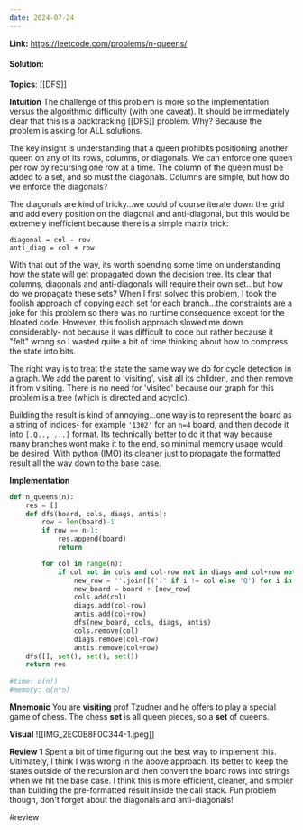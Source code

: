 ```yaml
---
date: 2024-07-24
---
```

**Link:** https://leetcode.com/problems/n-queens/
#### Solution:

**Topics**: [[DFS]]

**Intuition**
The challenge of this problem is more so the implementation versus the algorithmic difficulty (with one caveat). It should be immediately clear that this is a backtracking [[DFS]] problem. Why? Because the problem is asking for ALL solutions. 

The key insight is understanding that a queen prohibits positioning another queen on any of its rows, columns, or diagonals. We can enforce one queen per row by recursing one row at a time. The column of the queen must be added to a set, and so must the diagonals. Columns are simple, but how do we enforce the diagonals?

The diagonals are kind of tricky...we could of course iterate down the grid and add every position on the diagonal and anti-diagonal, but this would be extremely inefficient because there is a simple matrix trick:

```
diagonal = col - row
anti_diag = col + row

```

With that out of the way, its worth spending some time on understanding how the state will get propagated down the decision tree. Its clear that columns, diagonals and anti-diagonals will require their own set...but how do we propagate these sets? When I first solved this problem, I took the foolish approach of copying each set for each branch...the constraints are a joke for this problem so there was no runtime consequence except for the bloated code. However, this foolish approach slowed me down considerably- not because it was difficult to code but rather because it "felt" wrong so I wasted quite a bit of time thinking about how to compress the state into bits.

The right way is to treat the state the same way we do for cycle detection in a graph. We add the parent to 'visiting', visit all its children, and then remove it from visiting. There is no need for 'visited' because our graph for this problem is a tree (which is directed and acyclic). 

Building the result is kind of annoying...one way is to represent the board as a string of indices- for example `'1302'` for an `n=4` board, and then decode it into `[.Q.., ...]` format. Its technically better to do it that way because many branches wont make it to the end, so minimal memory usage would be desired. With python (IMO) its cleaner just to propagate the formatted result all the way down to the base case.

**Implementation**
```python
def n_queens(n):
	res = []
	def dfs(board, cols, diags, antis):
		row = len(board)-1
		if row == n-1:
			res.append(board)
			return

		for col in range(n):			
			if col not in cols and col-row not in diags and col+row not in antis:
				new_row = ''.join([('.' if i != col else 'Q') for i in range(n)])
				new_board = board + [new_row]
				cols.add(col)
				diags.add(col-row)
				antis.add(col+row)
				dfs(new_board, cols, diags, antis)
				cols.remove(col)
				diags.remove(col-row)
				antis.remove(col+row)
	dfs([], set(), set(), set())
	return res
	
#time: o(n!)
#memory: o(n*n)
```

**Mnemonic**
You are **visiting** prof Tzudner and he offers to play a special game of chess. The chess **set** is all queen pieces, so a **set** of queens. 

**Visual** 
![[IMG_2EC0B8F0C344-1.jpeg]]

**Review 1**
Spent a bit of time figuring out the best way to implement this. Ultimately, I think I was wrong in the above approach. Its better to keep the states outside of the recursion and then convert the board rows into strings when we hit the base case. I think this is more efficient, cleaner, and simpler than building the pre-formatted result inside the call stack. Fun problem though, don't forget about the diagonals and anti-diagonals!

#review 


